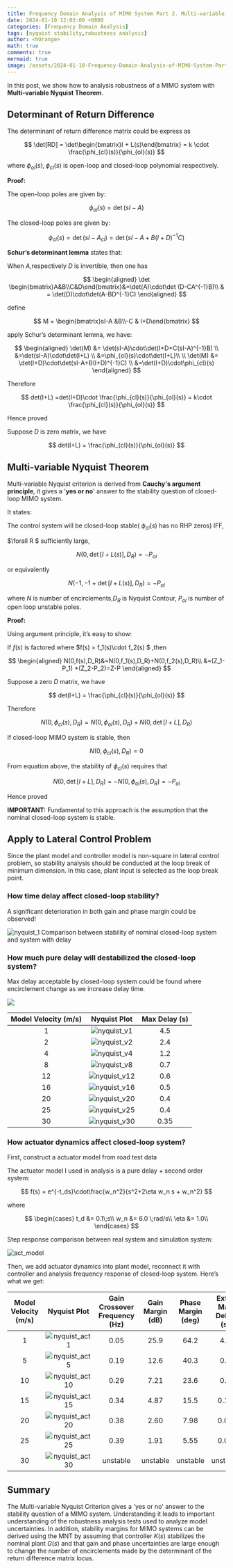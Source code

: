 ```yaml
---
title: Frequency Domain Analysis of MIMO System Part 2. Multi-variable Nyquist Theorem
date: 2024-01-10 12:03:00 +0800
categories: [Frequency Domain Analysis]
tags: [nyquist stability,robustness analysis]
author: <hOrange>
math: true
comments: true
mermaid: true
image: /assets/2024-01-10-Frequency-Domain-Analysis-of-MIMO-System-Part-2-MultivariableNyquistTheorem.assets/nyquist_v2.jpeg
---
```


In this post, we show how to analysis robustness of a MIMO system with **Multi-variable Nyquist Theorem**.

## Determinant of Return Difference

The determinant of return difference matrix could be express as 

$$
\det[RD] = \det\begin{bmatrix}I + L(s)\end{bmatrix} = k \cdot \frac{\phi_{cl}(s)}{\phi_{ol}(s)}
$$

where $\phi_{ol}(s) ,\phi_{cl}(s)$ is open-loop and closed-loop polynomial respectively.

**Proof:**

The open-loop poles are given by:

$$
\phi_{ol}(s)=\det(sI-A)
$$

The closed-loop poles are given by:

$$
\phi_{cl}(s) = \det(sI-A_{cl})=
\det(sI-A+B(I+D)^{-1}C)
$$

**Schur’s determinant lemma** states that:

When $A$,respectively $D$ is invertible, then one has

$$
\begin{aligned}
\det \begin{bmatrix}A&B\\C&D\end{bmatrix}&=\det(A)\cdot\det (D-CA^{-1}B)\\
& = \det(D)\cdot\det(A-BD^{-1}C)
\end{aligned}
$$

define

$$
M = \begin{bmatrix}sI-A &B\\-C & I+D\end{bmatrix}
$$

apply Schur’s determinant lemma, we have:

$$
\begin{aligned}
\det(M) &= \det(sI-A)\cdot\det(I+D+C(sI-A)^{-1}B) \\
&=\det(sI-A)\cdot\det(I+L) \\
&=\phi_{ol}(s)\cdot\det(I+L)\\
\\
\det(M) &= \det(I+D)\cdot\det(sI-A+B(I+D)^{-1}C) \\
&=\det(I+D)\cdot\phi_{cl}(s)
\end{aligned}
$$

Therefore

$$
det(I+L) =det(I+D)\cdot \frac{\phi_{cl}(s)}{\phi_{ol}(s)} = k\cdot \frac{\phi_{cl}(s)}{\phi_{ol}(s)}
$$

Hence proved

Suppose $D$ is zero matrix, we have 

$$
det(I+L) = \frac{\phi_{cl}(s)}{\phi_{ol}(s)}
$$

## Multi-variable Nyquist Theorem

Multi-variable Nyquist criterion is derived from **Cauchy's argument principle**, it gives a '**yes or no**' answer to the stability question of closed-loop MIMO system.

It states:

The control system will be closed-loop stable( $\phi_{cl}(s)$ has no RHP zeros) IFF,

$\forall R $ sufficiently large,

$$
N(0,\det[I+L(s)],D_R) = -P_{ol}
$$

or equivalently

$$
N(-1,-1+\det[I+L(s)],D_R) = -P_{ol}
$$

where $N$ is number of encirclements,$D_R$ is Nyquist Contour, $P_{ol}$ is number of open loop unstable poles.

**Proof:**

Using argument principle, it’s easy to show:

If $f(s)$ is factored where $f(s) = f_1(s)\cdot f_2(s) $ ,then

$$
\begin{aligned}
N(0,f(s),D_R)&=N(0,f_1(s),D_R)+N(0,f_2(s),D_R)\\
&=(Z_1-P_1) +(Z_2-P_2)=Z-P
\end{aligned}
$$

Suppose a zero $D$ matrix, we have 

$$
det(I+L) = \frac{\phi_{cl}(s)}{\phi_{ol}(s)}
$$

Therefore

$$
N(0,\phi_{cl}(s),D_R)=N(0,\phi_{ol}(s),D_R)+N(0,\det[I+L],D_R)
$$

If closed-loop MIMO system is stable, then

$$
N(0,\phi_{cl}(s),D_R)=0
$$

From equation above, the stability of $\phi_{cl}(s)$ requires that

$$
N(0,\det[I+L],D_R)=-N(0,\phi_{ol}(s),D_R)=-P_{ol}
$$

Hence proved

**IMPORTANT:** Fundamental to this approach is the assumption that the nominal closed-loop system is stable.

## Apply to Lateral Control Problem

Since the plant model and controller model is non-square in lateral control problem, so stability analysis should be conducted at the loop break of minimum dimension. In this case, plant input is selected as the loop break point.

### How time delay affect closed-loop stability?

A significant deterioration in both gain and phase margin could be observed!

![nyquist_1](/assets/2024-01-10-Frequency-Domain-Analysis-of-MIMO-System-Part-2-MultivariableNyquistTheorem.assets/nyquist_1.jpeg)    						Comparison between stability of nominal closed-loop system and system with delay

### How much pure delay will destabilized the closed-loop system?

Max delay acceptable by closed-loop system could be found where encirclement change as we increase delay time.

![](/assets/2024-01-10-Frequency-Domain-Analysis-of-MIMO-System-Part-2-MultivariableNyquistTheorem.assets/nyquist_2.jpeg)

| **Model Velocity (m/s)** |                     **Nyquist** **Plot**                     | **Max Delay (s)** |
| :----------------------: | :----------------------------------------------------------: | :---------------: |
|            1             | ![nyquist_v1](/assets/2024-01-10-Frequency-Domain-Analysis-of-MIMO-System-Part-2-MultivariableNyquistTheorem.assets/nyquist_v1.jpeg) |        4.5        |
|            2             | ![nyquist_v2](/assets/2024-01-10-Frequency-Domain-Analysis-of-MIMO-System-Part-2-MultivariableNyquistTheorem.assets/nyquist_v2.jpeg) |        2.4        |
|            4             | ![nyquist_v4](/assets/2024-01-10-Frequency-Domain-Analysis-of-MIMO-System-Part-2-MultivariableNyquistTheorem.assets/nyquist_v4.jpeg) |        1.2        |
|            8             | ![nyquist_v8](/assets/2024-01-10-Frequency-Domain-Analysis-of-MIMO-System-Part-2-MultivariableNyquistTheorem.assets/nyquist_v8.jpeg) |        0.7        |
|            12            | ![nyquist_v12](/assets/2024-01-10-Frequency-Domain-Analysis-of-MIMO-System-Part-2-MultivariableNyquistTheorem.assets/nyquist_v12.jpeg) |        0.6        |
|            16            | ![nyquist_v16](/assets/2024-01-10-Frequency-Domain-Analysis-of-MIMO-System-Part-2-MultivariableNyquistTheorem.assets/nyquist_v16.jpeg) |        0.5        |
|            20            | ![nyquist_v20](/assets/2024-01-10-Frequency-Domain-Analysis-of-MIMO-System-Part-2-MultivariableNyquistTheorem.assets/nyquist_v20.jpeg) |        0.4        |
|            25            | ![nyquist_v25](/assets/2024-01-10-Frequency-Domain-Analysis-of-MIMO-System-Part-2-MultivariableNyquistTheorem.assets/nyquist_v25.jpeg) |        0.4        |
|            30            | ![nyquist_v30](/assets/2024-01-10-Frequency-Domain-Analysis-of-MIMO-System-Part-2-MultivariableNyquistTheorem.assets/nyquist_v30.jpeg) |       0.35        |

### How actuator dynamics affect closed-loop system?

First, construct a actuator model from road test data

The actuator model I used in analysis is a pure delay + second order system:

$$
f(s) = e^{-t_ds}\cdot\frac{w_n^2}{s^2+2\eta w_n s + w_n^2}
$$

where

$$
\begin{cases}
t_d &= 0.1\;s\\
w_n &= 6.0 \;rad/s\\
\eta &= 1.0\\
\end{cases}
$$

Step response comparison between real system and simulation system:

![act_model](/assets/2024-01-10-Frequency-Domain-Analysis-of-MIMO-System-Part-2-MultivariableNyquistTheorem.assets/act_model.jpeg)

Then, we add actuator dynamics into plant model, reconnect it with controller and analysis frequency response of closed-loop system. Here’s what we get:  

| **Model** **Velocity (m/s)** |                     **Nyquist** **Plot**                     | **Gain Crossover Frequency** **(Hz)** | **Gain Margin (dB)** | **Phase Margin (deg)** | **Extra Max Delay (s)** |
| :--------------------------: | :----------------------------------------------------------: | :-----------------------------------: | :------------------: | :--------------------: | :---------------------: |
|              1               | ![nyquist_act1](/assets/2024-01-10-Frequency-Domain-Analysis-of-MIMO-System-Part-2-MultivariableNyquistTheorem.assets/nyquist_act1.jpeg) |                 0.05                  |         25.9         |          64.2          |           4.3           |
|              5               | ![nyquist_act5](/assets/2024-01-10-Frequency-Domain-Analysis-of-MIMO-System-Part-2-MultivariableNyquistTheorem.assets/nyquist_act5.jpeg) |                 0.19                  |         12.6         |          40.3          |           0.6           |
|              10              | ![nyquist_act10](/assets/2024-01-10-Frequency-Domain-Analysis-of-MIMO-System-Part-2-MultivariableNyquistTheorem.assets/nyquist_act10.jpeg) |                 0.29                  |         7.21         |          23.6          |           0.2           |
|              15              | ![nyquist_act15](/assets/2024-01-10-Frequency-Domain-Analysis-of-MIMO-System-Part-2-MultivariableNyquistTheorem.assets/nyquist_act15.jpeg) |                 0.34                  |         4.87         |          15.5          |          0.14           |
|              20              | ![nyquist_act20](/assets/2024-01-10-Frequency-Domain-Analysis-of-MIMO-System-Part-2-MultivariableNyquistTheorem.assets/nyquist_act20.jpeg) |                 0.38                  |         2.60         |          7.98          |          0.06           |
|              25              | ![nyquist_act25](/assets/2024-01-10-Frequency-Domain-Analysis-of-MIMO-System-Part-2-MultivariableNyquistTheorem.assets/nyquist_act25.jpeg) |                 0.39                  |         1.91         |          5.55          |          0.04           |
|              30              | ![nyquist_act30](/assets/2024-01-10-Frequency-Domain-Analysis-of-MIMO-System-Part-2-MultivariableNyquistTheorem.assets/nyquist_act30.jpeg) |               unstable                |       unstable       |        unstable        |        unstable         |

## Summary

The Multi-variable Nyquist Criterion gives a 'yes or no' answer to the stability question of a MIMO system. Understanding it leads to important understanding of the robustness analysis tests used to analyze model uncertainties. In addition, stability margins for MIMO systems can be derived using the MNT by assuming that controller $K(s)$ stabilizes the nominal plant $G(s)$ and that gain and phase uncertainties are large enough to change the number of encirclements made by the determinant of the return difference matrix locus.
